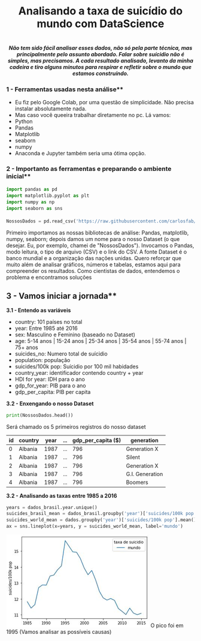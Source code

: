 <h1 align="center"> Analisando a taxa de suicídio do mundo com DataScience<h1>

<h5 align="center">Não tem sido fácil analisar esses dados, não só pela parte técnica, mas principalmente pelo assunto abordado. Falar sobre suícidio não é simples, mas precisamos. A cada resultado analisado, levanto da minha cadeira e tiro alguns minutos para respirar e refletir sobre o mundo que estamos construíndo.</h5>

### 1 - Ferramentas usadas nesta análise**
* Eu fiz pelo Google Colab, por uma questão de simplicidade. Não precisa instalar absolutamente nada. 
* Mas caso você queeira trabalhar diretamente no pc. Lá vamos: 
* Python
* Pandas
* Matplotlib
* seaborn
* numpy
* Anaconda e Jupyter também seria uma ótima opção. 

### 2 - Importanto as ferramentas e preparando o ambiente inicial**
```python
import pandas as pd
import matplotlib.pyplot as plt
import numpy as np
import seaborn as sns

NossosDados = pd.read_csv('https://raw.githubusercontent.com/carlosfab/data_science/master/datasets/suicide_rates.csv')
```
Primeiro importamos as nossas bibliotecas de análise: Pandas, matplotlib, numpy, seaborn; depois damos um nome para o nosso Dataset (o que desejar. Eu, por exemplo, chamei de "NossosDados"). Invocamos o Pandas, modo leitura, o tipo de arquivo (CSV) e o link do CSV. A fonte Dataset é o banco mundial e a organização das nações unidas. Quero reforçar que muito além de analisar gráficos, números e tabelas, estamos aqui para compreender os resultados. Como cientistas de dados, entendemos o problema e encontramos soluções

## 3 - Vamos iniciar a jornada**

**3.1 - Entendo as variáveis**
* country: 101 países no total
* year: Entre 1985 até 2016
* sex: Masculino e Feminino (baseado no Dataset)
* age: 5-14 anos | 15-24 anos | 25-34 anos | 35-54 anos | 55-74 anos | 75+ anos
* suicides_no: Numero total de suícidio
* population: população
* suicides/100k pop: Suícidio por 100 mil habidades
* country_year: identificador contendo country + year
* HDI for year: IDH para o ano
* gdp_for_year: PIB para o ano
* gdp_per_capita: PIB per capita 

**3.2 - Enxengando o nosso Dataset**

```python
print(NossosDados.head())
```
Será chamado os 5 primeiros registros do nosso dataset

id   |country  |   year |  ... | gdp_per_capita ($) | generation    |
-----|---------|--------|------|--------------------|---------------|
0    | Albania |  1987  |  ... |          796       |Generation X   |
1    | Albania |  1987  |  ... |          796       |   Silent      |
2    | Albania |  1987  |  ... |          796       |Generation X   |
3    | Albania |  1987  |  ... |          796       |G.I. Generation|
4    | Albania |  1987  |  ... |          796       |   Boomers|




**3.2 - Analisando as taxas entre 1985 a 2016**<br>


```python
years = dados_brasil.year.unique()
suicides_brasil_mean = dados_brasil.groupby('year')['suicides/100k pop'].mean()
suicides_world_mean = dados.groupby('year')['suicides/100k pop'].mean()
ax = sns.lineplot(x=years, y = suicides_world_mean, label='mundo')
```


<img src="https://github.com/Franklyn-Sancho/DataScience_SetembroAmarelo/blob/main/LineYellow.jpg">
O pico foi em 1995 (Vamos analisar as possíveis causas)
